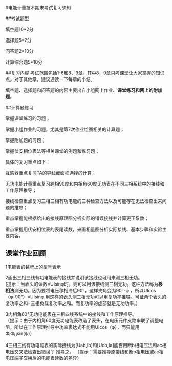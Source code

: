 #电能计量技术期末考试复习须知

##考试题型

填空题10*2分 

选择题5*2分  

问答题2*10分  

计算综合题5*10分

##复习内容
考试范围包括1-6和8、9章。其中8、9章只考课堂让大家掌握的知识点。对于其他章，建议通读一下每章的小结。

填空题、选择题和问答题的内容主要出自小组网上作业、**课堂练习和网上的附加题**。


##计算题练习

掌握课堂练习的习题；

掌握小组作业的习题，尤其是第7次作业绘图相关的计算题；

掌握附加题的习题；

掌握伏安相位表法等相关课堂的例题和练习题；

具体的复习重点如下：

互感器重点复习TA的导线截面积选择的计算；

无功电能计量重点复习跨相90度和内相角60度无功表在不同三相系统中的接线和工作原理推导；

接线检查重点复习三相三相有功电能的三种检查方法以及可能存在无法检查出来问题的推导；

重点掌握能根据给出的接线原理图分析实际的错误接线并计算更正系数；

重点掌握用伏安相位表的表尾读数，来画相量图分析实际接线、基本步骤和实验主要内容。

## 课堂作业回顾

1电能表的铭牌上的型号表示

2画出三相三线有功电能表的接线并说明该接线也可用来测三相无功。  
(提示：当表头的读数=UIsinφ时，则可以用该接线测三相无功。这种方法称为**移相法**测无功。因为要将电压移相滞后90°，这样夹角变为90°-φ ，所以UIcos（φ-90°）=UIsinφ
用这样的表头测三相无功可以用复功率推导。可证两个表头的复功率之和=三相负载复功率之和。而复功率的虚部就是无功功率。)

3内相角60°无功电能表在三相四线系统中的接线和工作原理推导。  
（提示：由于内相角60度无功电能表改造了表头，在电压元件支路串联了调整电阻，所以在工作原理推导中功率表达式不能用UIcos（φ），而只能用Φ<sub>I</sub>Φ<sub>U</sub>sin(ψ)）

4三相三线有功电能表的实际接线为[Uab,Ib]和[Ucb,Ia]能否用断b相电压法和ac相电压交叉法检查出错误？ 推导之。
（提示：需要推导原接线和断b相电压或ac相电压端子交换后的电能表读数的差异）
